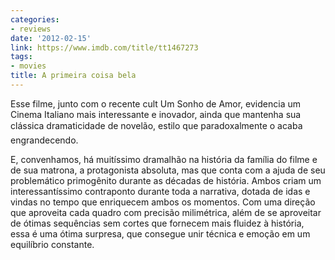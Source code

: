 ```yaml
---
categories:
- reviews
date: '2012-02-15'
link: https://www.imdb.com/title/tt1467273
tags:
- movies
title: A primeira coisa bela
---
```


Esse filme, junto com o recente cult Um Sonho de Amor, evidencia um Cinema Italiano mais interessante e inovador, ainda que mantenha sua clássica dramaticidade de novelão, estilo que paradoxalmente o acaba engrandecendo.

E, convenhamos, há muitíssimo dramalhão na história da família do filme e de sua matrona, a protagonista absoluta, mas que conta com a ajuda de seu problemático primogênito durante as décadas de história. Ambos criam um interessantíssimo contraponto durante toda a narrativa, dotada de idas e vindas no tempo que enriquecem ambos os momentos.
Com uma direção que aproveita cada quadro com precisão milimétrica, além de se aproveitar de ótimas sequências sem cortes que fornecem mais fluidez à história, essa é uma ótima surpresa, que consegue unir técnica e emoção em um equilíbrio constante.